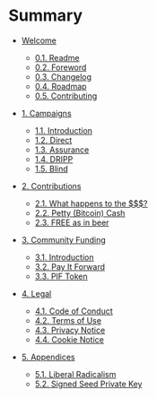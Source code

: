 # Summary

* [Welcome]()

    * [0.1. Readme](README.md)
    * [0.2. Foreword](FOREWORD.md)
    * [0.3. Changelog]()
    * [0.4. Roadmap]()
    * [0.5. Contributing](CONTRIBUTING.md)

* [1. Campaigns]()

    * [1.1. Introduction](campaigns/intro.md)
    * [1.2. Direct](campaigns/direct.md)
    * [1.3. Assurance](campaigns/assurance.md)
    * [1.4. DRIPP](campaigns/DRIPP.md)
    * [1.5. Blind](campaigns/blind.md)

* [2. Contributions]()

    * [2.1. What happens to the $$$?](contributions/process.md)
    * [2.2. Petty (Bitcoin) Cash](contributions/petty-cash.md)
    * [2.3. FREE as in beer](contributions/free.md)

* [3. Community Funding]()

    * [3.1. Introduction](community/intro.md)
    * [3.2. Pay It Forward](community/pay-it-forward.md)
    * [3.3. PIF Token](community/PIF.md)

* [4. Legal]()

    * [4.1. Code of Conduct](legal/coc.md)
    * [4.2. Terms of Use]()
    * [4.3. Privacy Notice]()
    * [4.4. Cookie Notice]()

* [5. Appendices]()

    * [5.1. Liberal Radicalism](appendices/liberal-radicalism.md)
    * [5.2. Signed Seed Private Key](appendices/sspk.md)
